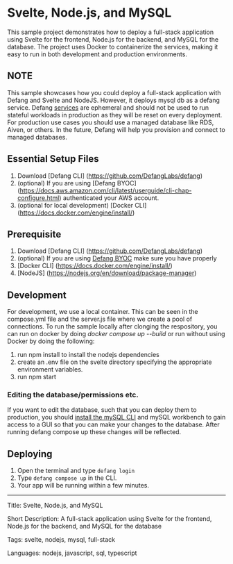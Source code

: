 # Svelte, Node.js, and MySQL

This sample project demonstrates how to deploy a full-stack application using Svelte for the frontend, Node.js for the backend, and MySQL for the database. The project uses Docker to containerize the services, making it easy to run in both development and production environments.

## NOTE

This sample showcases how you could deploy a full-stack application with Defang and Svelte and NodeJS. However, it deploys mysql db as a defang service. Defang [services](https://12factor.net/processes) are ephemeral and should not be used to run stateful workloads in production as they will be reset on every deployment. For production use cases you should use a managed database like RDS, Aiven, or others. In the future, Defang will help you provision and connect to managed databases.

## Essential Setup Files

1. Download [Defang CLI] (https://github.com/DefangLabs/defang)
2. (optional) If you are using [Defang BYOC] (https://docs.aws.amazon.com/cli/latest/userguide/cli-chap-configure.html) authenticated your AWS account.
3. (optional for local development) [Docker CLI] (https://docs.docker.com/engine/install/)

## Prerequisite

1. Download [Defang CLI] (https://github.com/DefangLabs/defang)
2. (optional) If you are using [Defang BYOC](https://docs.defang.io/docs/concepts/defang-byoc) make sure you have properly
3. [Docker CLI] (https://docs.docker.com/engine/install/)
4. [NodeJS] (https://nodejs.org/en/download/package-manager)

## Development

For development, we use a local container. This can be seen in the compose.yml file and the server.js file where we create a pool of connections. To run the sample locally after clonging the respository, you can run on docker by doing _docker compose up --build_ or run without using Docker by doing the following:

1. run npm install to install the nodejs dependencies
2. create an .env file on the svelte directory specifying the appropriate environment variables.
3. run npm start

### Editing the database/permissions etc.

If you want to edit the database, such that you can deploy them to production, you should [install the mySQL CLI](https://dev.mysql.com/doc/mysql-shell/8.0/en/mysql-shell-install-linux-quick.html) and mySQL workbench to gain access to a GUI so that you can make your changes to the database. After running defang compose up these changes will be reflected.

## Deploying

1. Open the terminal and type `defang login`
2. Type `defang compose up` in the CLI.
3. Your app will be running within a few minutes.

---

Title: Svelte, Node.js, and MySQL

Short Description: A full-stack application using Svelte for the frontend, Node.js for the backend, and MySQL for the database

Tags: svelte, nodejs, mysql, full-stack

Languages: nodejs, javascript, sql, typescript
